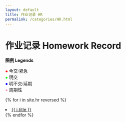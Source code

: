 ```yaml
---
layout: default
title: 作业记录 HR
permalink: /categories/HR.html
---
```


# 作业记录 Homework Record

**图例 Legends**

<span style="margin:0px; font-family:微软雅黑;"><span style="color: #ff0000">●</span> 今交/紧急<br /><span style="color: #00ff00">●</span> 明交<br /><span style="color: #0000ff">●</span> 明不交/延期<br /><span style="color: #ffa0c4">●</span> 周期性</span>

{% for i in site.hr reversed %}
<li><a href="{{ i.url }}">{{ i.title }}</a></li>
{% endfor %}

<!--{% assign asc = 1 %}

按时间 <button id="ascBut" style="" onclick="asc()">正序</button><button id="descBut" style="" onclick="desc()">倒序</button> 排序

<div id="listHR">
<ul>
{% if asc==1 %}
{% for i in site.hr %}
<li><a href="{{ i.url }}">{{ i.title }}</a></li>
{% endfor %}
{% else %}
{% for i in site.hr reversed %}
<li><a href="{{ i.url }}">{{ i.title }}</a></li>
{% endfor %}
{% endif %}
</ul>
</div>

<script type="text/javascript">
    function asc() { {% assign asc = 1 %} ; console.log( {{ asc }} ); $("listHR").load(location.href+" #listHR");}
    function desc() { {% assign asc = 0 %} ; console.log( {{ asc }} ); $("listHR").load(location.href+" #listHR");}
</script>-->